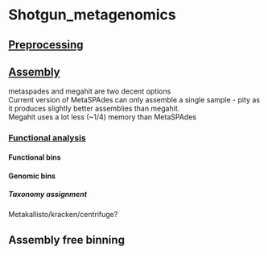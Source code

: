 # Shotgun_metagenomics

## [Preprocessing](../master/Preprocessing/README.md)

## [Assembly](../master/Assembly/README.md)
metaspades and megahit are two decent options  
Current version of MetaSPAdes can only assemble a single sample - pity as it produces slightly better assemblies than megahit.  
Megahit uses a lot less (~1/4) memory than MetaSPAdes

### [Functional analysis](../master/Binning/README.md)

#### Functional bins

#### Genomic bins

##### Taxonomy assignment
Metakallisto/kracken/centrifuge?

## Assembly free binning
